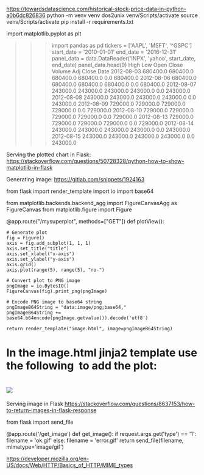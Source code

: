 https://towardsdatascience.com/historical-stock-price-data-in-python-a0b6dc826836
python -m venv venv
dos2unix venv/Scripts/activate
source venv/Scripts/activate
pip install -r requirements.txt

import matplotlib.pyplot as plt
>>> import pandas as pd
>>> tickers = ['AAPL', 'MSFT', '^GSPC']
>>> start_date = '2010-01-01'
>>> end_date = '2016-12-31'
>>> panel_data = data.DataReader('INPX', 'yahoo', start_date, end_date)
>>> panel_data.head(9)
                High       Low      Open     Close  Volume  Adj Close
Date
2012-08-03  680400.0  680400.0  680400.0  680400.0     0.0   680400.0
2012-08-06  680400.0  680400.0  680400.0  680400.0     0.0   680400.0
2012-08-07  243000.0  243000.0  243000.0  243000.0     0.0   243000.0
2012-08-08  243000.0  243000.0  243000.0  243000.0     0.0   243000.0
2012-08-09  729000.0  729000.0  729000.0  729000.0     0.0   729000.0
2012-08-10  729000.0  729000.0  729000.0  729000.0     0.0   729000.0
2012-08-13  729000.0  729000.0  729000.0  729000.0     0.0   729000.0
2012-08-14  243000.0  243000.0  243000.0  243000.0     0.0   243000.0
2012-08-15  243000.0  243000.0  243000.0  243000.0     0.0   243000.0
>>>

Serving the plotted chart in Flask:
https://stackoverflow.com/questions/50728328/python-how-to-show-matplotlib-in-flask

Generating image:
https://gitlab.com/snippets/1924163

from flask import render_template
import io
import base64

from matplotlib.backends.backend_agg import FigureCanvasAgg as FigureCanvas
from matplotlib.figure import Figure

@app.route("/mysuperplot", methods=["GET"])
def plotView():

    # Generate plot
    fig = Figure()
    axis = fig.add_subplot(1, 1, 1)
    axis.set_title("title")
    axis.set_xlabel("x-axis")
    axis.set_ylabel("y-axis")
    axis.grid()
    axis.plot(range(5), range(5), "ro-")
    
    # Convert plot to PNG image
    pngImage = io.BytesIO()
    FigureCanvas(fig).print_png(pngImage)
    
    # Encode PNG image to base64 string
    pngImageB64String = "data:image/png;base64,"
    pngImageB64String += base64.b64encode(pngImage.getvalue()).decode('utf8')
    
    return render_template("image.html", image=pngImageB64String)

# In the image.html jinja2 template use the following <img> to add the plot:
# <img src="{{ image }}"/>


Serving image in Flask
https://stackoverflow.com/questions/8637153/how-to-return-images-in-flask-response

from flask import send_file

@app.route('/get_image')
def get_image():
    if request.args.get('type') == '1':
       filename = 'ok.gif'
    else:
       filename = 'error.gif'
    return send_file(filename, mimetype='image/gif')
	
https://developer.mozilla.org/en-US/docs/Web/HTTP/Basics_of_HTTP/MIME_types
